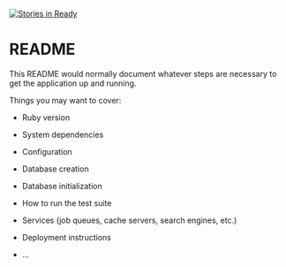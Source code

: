 [![Stories in Ready](https://badge.waffle.io/jtruong2/little_shop.png?label=ready&title=Ready)](https://waffle.io/jtruong2/little_shop?utm_source=badge)
# README

This README would normally document whatever steps are necessary to get the
application up and running.

Things you may want to cover:

* Ruby version

* System dependencies

* Configuration

* Database creation

* Database initialization

* How to run the test suite

* Services (job queues, cache servers, search engines, etc.)

* Deployment instructions

* ...
